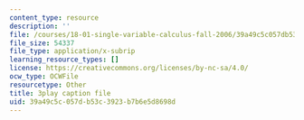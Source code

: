 ```yaml
---
content_type: resource
description: ''
file: /courses/18-01-single-variable-calculus-fall-2006/39a49c5c057db53c3923b7b6e5d8698d_1RLctDS2hUQ.srt
file_size: 54337
file_type: application/x-subrip
learning_resource_types: []
license: https://creativecommons.org/licenses/by-nc-sa/4.0/
ocw_type: OCWFile
resourcetype: Other
title: 3play caption file
uid: 39a49c5c-057d-b53c-3923-b7b6e5d8698d
---
```

